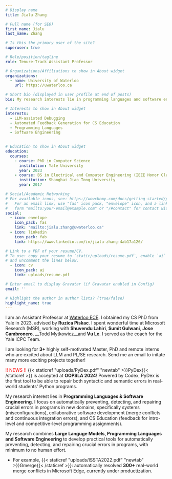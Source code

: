 ```yaml
---
# Display name
title: Jialu Zhang 

# Full name (for SEO)
first_name: Jialu
last_name: Zhang

# Is this the primary user of the site?
superuser: true

# Role/position/tagline
role: Tenure-Track Assistant Professor

# Organizations/Affiliations to show in About widget
organizations:
  - name: University of Waterloo
    url: https://uwaterloo.ca

# Short bio (displayed in user profile at end of posts)
bio: My research interests lie in programming languages and software engineering. I focus on automatically preventing, detecting, and repairing crucial errors in programs across different fields such as systems, software engineering and CS education.

# Interests to show in About widget
interests:
  - LLM-assisted Debugging
  - Automated Feedback Generation for CS Education
  - Programming Languages
  - Software Engineering
  

# Education to show in About widget
education:
  courses:
    - course: PhD in Computer Science
      institution: Yale University
      year: 2023 
    - course: BS in Electrical and Computer Engineering (IEEE Honor Class)
      institution: Shanghai Jiao Tong University
      year: 2017

# Social/Academic Networking
# For available icons, see: https://wowchemy.com/docs/getting-started/page-builder/#icons
#   For an email link, use "fas" icon pack, "envelope" icon, and a link in the
#   form "mailto:your-email@example.com" or "/#contact" for contact widget.
social:
  - icon: envelope
    icon_pack: fas
    link: "mailto:jialu.zhang@uwaterloo.ca"
  - icon: linkedin
    icon_pack: fab
    link: https://www.linkedin.com/in/jialu-zhang-4ab17a126/

# Link to a PDF of your resume/CV.
# To use: copy your resume to `static/uploads/resume.pdf`, enable `ai` icons in `params.yaml`,
# and uncomment the lines below.
  - icon: cv
    icon_pack: ai
    link: uploads/resume.pdf

# Enter email to display Gravatar (if Gravatar enabled in Config)
email: ''

# Highlight the author in author lists? (true/false)
highlight_name: true
---
```


I am an Assistant Professor at [Waterloo ECE](https://uwaterloo.ca/electrical-computer-engineering/). I obtained my CS PhD from Yale in 2023, advised by __Ruzica Piskac__. I spent wonderful time at Microsoft Research (MSR), working with __Shuvendu Lahiri__, __Sumit Gulwani__, __Jose Cambronero__, __Todd Mytkowicz__and __Vu Le__. I served as the coach for the Yale ICPC Team.

I am looking for __3+__ highly self-motivated Master, PhD and remote interns who are excited about LLM and PL/SE research. Send me an email to initate many more exciting projects together!

<span style="color:red">!! NEWS !!</span> {{< staticref "uploads/PyDex.pdf" "newtab" >}}PyDex{{< /staticref >}} is accepted at __OOPSLA 2024__! Powered by Codex, PyDex is the first tool to be able to repair both syntactic and semantic errors in real-world students' Python programs.


My research interest lies in __Programming Languages & Software Engineering__. I focus on automatically preventing, detecting, and repairing crucial errors in programs in new domains, specifically systems (misconfigurations), collaborative software development (merge conflicts and continuous integration errors), and CS Education (feedback for intro-level and competitive-level programming assignments).

My research combines __Large Languge Models, Programming Languages and Software Engineering__ to develop practical tools for automatically preventing, detecting, and repairing crucial errors in programs, with minimum to no human effort. 
- For example, {{< staticref "uploads/ISSTA2022.pdf" "newtab" >}}Gmerge{{< /staticref >}}: automatically resolved __300+__ real-world merge conflicts in Microsoft Edge, currently under productization.

